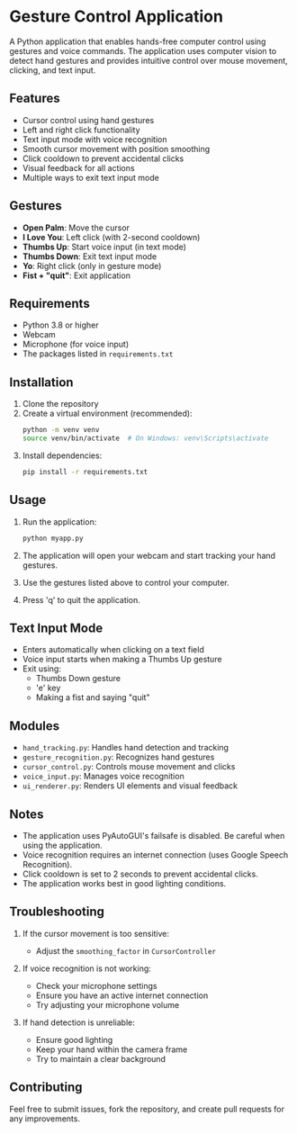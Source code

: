 # Gesture Control Application

A Python application that enables hands-free computer control using gestures and voice commands. The application uses computer vision to detect hand gestures and provides intuitive control over mouse movement, clicking, and text input.

## Features

- Cursor control using hand gestures
- Left and right click functionality
- Text input mode with voice recognition
- Smooth cursor movement with position smoothing
- Click cooldown to prevent accidental clicks
- Visual feedback for all actions
- Multiple ways to exit text input mode

## Gestures

- **Open Palm**: Move the cursor
- **I Love You**: Left click (with 2-second cooldown)
- **Thumbs Up**: Start voice input (in text mode)
- **Thumbs Down**: Exit text input mode
- **Yo**: Right click (only in gesture mode)
- **Fist + "quit"**: Exit application

## Requirements

- Python 3.8 or higher
- Webcam
- Microphone (for voice input)
- The packages listed in `requirements.txt`

## Installation

1. Clone the repository
2. Create a virtual environment (recommended):
   ```bash
   python -m venv venv
   source venv/bin/activate  # On Windows: venv\Scripts\activate
   ```
3. Install dependencies:
   ```bash
   pip install -r requirements.txt
   ```

## Usage

1. Run the application:
   ```bash
   python myapp.py
   ```

2. The application will open your webcam and start tracking your hand gestures.

3. Use the gestures listed above to control your computer.

4. Press 'q' to quit the application.

## Text Input Mode

- Enters automatically when clicking on a text field
- Voice input starts when making a Thumbs Up gesture
- Exit using:
  - Thumbs Down gesture
  - 'e' key
  - Making a fist and saying "quit"

## Modules

- `hand_tracking.py`: Handles hand detection and tracking
- `gesture_recognition.py`: Recognizes hand gestures
- `cursor_control.py`: Controls mouse movement and clicks
- `voice_input.py`: Manages voice recognition
- `ui_renderer.py`: Renders UI elements and visual feedback

## Notes

- The application uses PyAutoGUI's failsafe is disabled. Be careful when using the application.
- Voice recognition requires an internet connection (uses Google Speech Recognition).
- Click cooldown is set to 2 seconds to prevent accidental clicks.
- The application works best in good lighting conditions.

## Troubleshooting

1. If the cursor movement is too sensitive:
   - Adjust the `smoothing_factor` in `CursorController`

2. If voice recognition is not working:
   - Check your microphone settings
   - Ensure you have an active internet connection
   - Try adjusting your microphone volume

3. If hand detection is unreliable:
   - Ensure good lighting
   - Keep your hand within the camera frame
   - Try to maintain a clear background

## Contributing

Feel free to submit issues, fork the repository, and create pull requests for any improvements. 